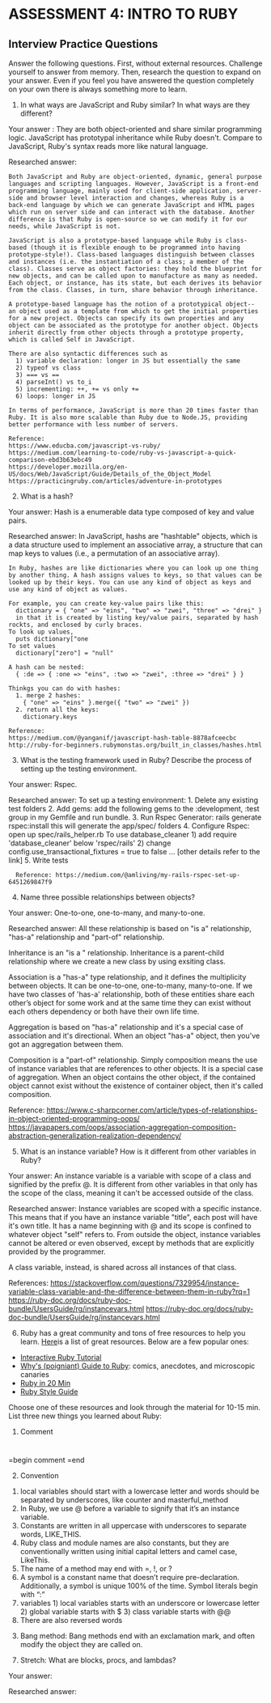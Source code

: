 # ASSESSMENT 4: INTRO TO RUBY
## Interview Practice Questions

Answer the following questions. First, without external resources. Challenge yourself to answer from memory. Then, research the question to expand on your answer. Even if you feel you have answered the question completely on your own there is always something more to learn.   

1. In what ways are JavaScript and Ruby similar? In what ways are they different?

  Your answer :
    They are both object-oriented and share similar programming logic.
    JavaScript has prototypal inheritance while Ruby doesn't.
    Compare to JavaScript, Ruby's syntax reads more like natural language.

  Researched answer:

    Both JavaScript and Ruby are object-oriented, dynamic, general purpose languages and scripting languages. However, JavaScript is a front-end programming language, mainly used for client-side application, server-side and browser level interaction and changes, whereas Ruby is a back-end language by which we can generate JavaScript and HTML pages which run on server side and can interact with the database. Another difference is that Ruby is open-source so we can modify it for our needs, while JavaScript is not.

    JavaScript is also a prototype-based language while Ruby is class-based (though it is flexible enough to be programmed into having prototype-style!). Class-based languages distinguish between classes and instances (i.e. the instantiation of a class; a member of the class). Classes serve as object factories: they hold the blueprint for new objects, and can be called upon to manufacture as many as needed. Each object, or instance, has its state, but each derives its behavior from the class. Classes, in turn, share behavior through inheritance.

    A prototype-based language has the notion of a prototypical object-- an object used as a template from which to get the initial properties for a new project. Objects can specify its own properties and any object can be associated as the prototype for another object. Objects inherit directly from other objects through a prototype property, which is called Self in JavaScript.

    There are also syntactic differences such as
      1) variable declaration: longer in JS but essentially the same
      2) typeof vs class
      3) === vs ==
      4) parseInt() vs to_i
      5) incrementing: ++, += vs only +=
      6) loops: longer in JS

    In terms of performance, JavaScript is more than 20 times faster than Ruby. It is also more scalable than Ruby due to Node.JS, providing better performance with less number of servers.

    Reference:
    https://www.educba.com/javascript-vs-ruby/
    https://medium.com/learning-to-code/ruby-vs-javascript-a-quick-comparison-ebd3b63ebc49
    https://developer.mozilla.org/en-US/docs/Web/JavaScript/Guide/Details_of_the_Object_Model
    https://practicingruby.com/articles/adventure-in-prototypes


2. What is a hash?

  Your answer:
    Hash is a enumerable data type composed of key and value pairs.

  Researched answer:
    In JavaScript, hashs are "hashtable" objects, which is a data structure used to implement an associative array, a structure that can map keys to values (i.e., a permutation of an associative array).

    In Ruby, hashes are like dictionaries where you can look up one thing by another thing. A hash assigns values to keys, so that values can be looked up by their keys. You can use any kind of object as keys and use any kind of object as values.

    For example, you can create key-value pairs like this:
      dictionary = { "one" => "eins", "two" => "zwei", "three" => "drei" }
      in that it is created by listing key/value pairs, separated by hash rockts, and enclosed by curly braces.
    To look up values,
      puts dictionary["one
    To set values
      dictionary["zero"] = "null"

    A hash can be nested:
      { :de => { :one => "eins", :two => "zwei", :three => "drei" } }

    Thinkgs you can do with hashes:
      1. merge 2 hashes:
        { "one" => "eins" }.merge({ "two" => "zwei" })
      2. return all the keys:
        dictionary.keys

    Reference:
    https://medium.com/@yanganif/javascript-hash-table-8878afceecbc
    http://ruby-for-beginners.rubymonstas.org/built_in_classes/hashes.html


3. What is the testing framework used in Ruby? Describe the process of setting up the testing environment.

  Your answer:
    Rspec.

  Researched answer:
    To set up a testing environment:
      1. Delete any existing test folders
      2. Add gems: add the following gems to the :development, :test group in my Gemfile and run bundle.
      3. Run Rspec Generator: rails generate rspec:install
        this will generate the app/spec/ folders
      4. Configure Rspec: open up spec/rails_helper.rb
        To use database_cleaner
          1) add require 'database_cleaner' below 'rspec/rails'
          2) change config.use_transactional_fixtures = true
          to false
          ... [other details refer to the link]
      5. Write tests

      Reference: https://medium.com/@amliving/my-rails-rspec-set-up-6451269847f9


4. Name three possible relationships between objects?

  Your answer:
   One-to-one, one-to-many, and many-to-one.

  Researched answer:
  All these relationship is based on "is a" relationship, "has-a" relationship and "part-of" relationship.

  Inheritance is an "is a " relationship. Inheritance is a parent-child relationship where we create a new class by using exsiting class.

  Association is a "has-a" type relationship, and it defines the multiplicity between objects. It can be one-to-one, one-to-many, many-to-one. If we have two classes of 'has-a' relationship, both of these entities share each other’s object for some work and at the same time they can exist without each others dependency or both have their own life time.

  Aggregation is based on "has-a" relationship and it's a special case of association and it's directional. When an object "has-a" object, then you've got an aggregation between them.

  Composition is a "part-of" relationship. Simply composition means the use of instance variables that are references to other objects. It is a special case of aggregation. When an object contains the other object, if the contained object cannot exist without the existence of container object, then it's called composition.

  Reference:
  https://www.c-sharpcorner.com/article/types-of-relationships-in-object-oriented-programming-oops/
  https://javapapers.com/oops/association-aggregation-composition-abstraction-generalization-realization-dependency/


5. What is an instance variable? How is it different from other variables in Ruby?

  Your answer:
    An instance variable is a variable with scope of a class and signified by the prefix @. It is different from other variables in that only has the scope of the class, meaning it can't be accessed outside of the class.

  Researched answer:
  Instance variables are scoped with a specific instance. This means that if you have an instance variable "title", each post will have it's own title. It has a name beginning with @ and its scope is confined to whatever object "self" refers to. From outside the object, instance variables cannot be altered or even observed, except by methods that are explicitly provided by the programmer.

  A class variable, instead, is shared across all instances of that class.

  References:
  https://stackoverflow.com/questions/7329954/instance-variable-class-variable-and-the-difference-between-them-in-ruby?rq=1
  https://ruby-doc.org/docs/ruby-doc-bundle/UsersGuide/rg/instancevars.html
  https://ruby-doc.org/docs/ruby-doc-bundle/UsersGuide/rg/instancevars.html


6. Ruby has a great community and tons of free resources to help you learn. [Here](https://www.ruby-lang.org/en/documentation/)is a list of great resources. Below are a few popular ones:
- [Interactive Ruby Tutorial](http://tryruby.org/levels/1/challenges/0)
- [Why's (poigniant) Guide to Ruby](http://poignant.guide/book/chapter-1.html): comics, anecdotes, and microscopic canaries
- [Ruby in 20 Min](https://www.ruby-lang.org/en/documentation/quickstart/)
- [Ruby Style Guide](https://rubystyle.guide/)

Choose one of these resources and look through the material for 10-15 min. List three new things you learned about Ruby:

1) Comment
#
=begin
  comment
=end

2) Convention
  1. local variables should start with a lowercase letter and words should be separated by underscores, like counter and masterful_method
  2. In Ruby, we use @ before a variable to signify that it’s an instance variable.
  3. Constants are written in all uppercase with underscores to separate words, LIKE_THIS.
  4. Ruby class and module names are also constants, but they are conventionally written using initial capital letters and camel case, LikeThis.
  5. The name of a method may end with =, !, or ?
  6. A symbol is a constant name that doesn’t require pre-declaration. Additionally, a symbol is unique 100% of the time. Symbol literals begin with “:”
  7. variables
    1) local variables starts with an underscore or lowercase letter
    2) global variable starts with $
    3) class variable starts with @@
  8. There are also reversed words

3) Bang method: Bang methods end with an exclamation mark, and often modify the object they are called on.


7. Stretch: What are blocks, procs, and lambdas?

  Your answer:

  Researched answer:

